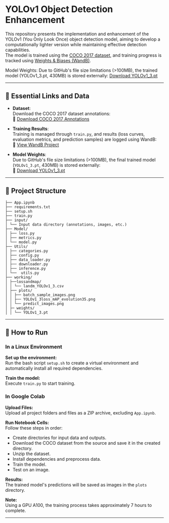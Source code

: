 # YOLOv1 Object Detection Enhancement

This repository presents the implementation and enhancement of the YOLOv1 (You Only Look Once) object detection model, aiming to develop a computationally lighter version while maintaining effective detection capabilities.  
The model is trained using the [COCO 2017 dataset](http://images.cocodataset.org/annotations/annotations_trainval2017.zip), and training progress is tracked using [Weights & Biases (WandB)](https://wandb.ai/anndischeh-univ-/Deep%20Learning%20for%20image%20Analysis).

Model Weights: Due to GitHub's file size limitations (>100MB), the trained model (YOLOv1_3.pt, 430MB) is stored externally: [Download YOLOv1_3.pt](https://drive.google.com/file/d/1utKK72AD_tIYivgUkhTo8er-6AIp_3JC/view?usp=drive_link)


---

## 📂 Essential Links and Data

- **Dataset**:  
  Download the COCO 2017 dataset annotations:  
  🔗 [Download COCO 2017 Annotations](http://images.cocodataset.org/annotations/annotations_trainval2017.zip)

- **Training Results**:  
  Training is managed through `train.py`, and results (loss curves, evaluation metrics, and prediction samples) are logged using WandB:  
  🔗 [View WandB Project](https://wandb.ai/anndischeh-univ-/Deep%20Learning%20for%20image%20Analysis)

- **Model Weights**:  
  Due to GitHub's file size limitations (>100MB), the final trained model (`YOLOv1_3.pt`, 430MB) is stored externally:  
  🔗 [Download YOLOv1_3.pt](https://drive.google.com/file/d/1utKK72AD_tIYivgUkhTo8er-6AIp_3JC/view?usp=drive_link)

---

## 📁 Project Structure
```
├── App.ipynb
├── requirements.txt
├── setup.sh
├── train.py
├── input/
│ └── Input data directory (annotations, images, etc.)
├── Model/
│ ├── loss.py
│ ├── metrics.py
│ └── model.py
├── Utils/
│ ├── categories.py
│ ├── config.py
│ ├── data_loader.py
│ ├── downloader.py
│ ├── inference.py
│ └──  utils.py
├── working/
│ ├──lossandmap/
│ │ └── landm_YOLOv1_3.csv
│ ├── plots/
│ │ ├── batch_sample_images.png
│ │ ├── YOLOv1_3loss_mAP_evolution35.png
│ │ └── predict_images.png
│ ├─ weights/
│ │ └── YOLOv1_3.pt

```
---

## 🚀 How to Run

### In a Linux Environment

**Set up the environment:**  
Run the bash script `setup.sh` to create a virtual environment and automatically install all required dependencies.

**Train the model:**  
Execute `train.py` to start training.


### In Google Colab

**Upload Files:**  
Upload all project folders and files as a ZIP archive, excluding `App.ipynb`.

**Run Notebook Cells:**  
Follow these steps in order:

- Create directories for input data and outputs.
- Download the COCO dataset from the source and save it in the created directory.
- Unzip the dataset.
- Install dependencies and preprocess data.
- Train the model.
- Test on an image.

**Results:**  
The trained model's predictions will be saved as images in the `plots` directory.

**Note:**  
Using a GPU A100, the training process takes approximately 7 hours to complete.

---
